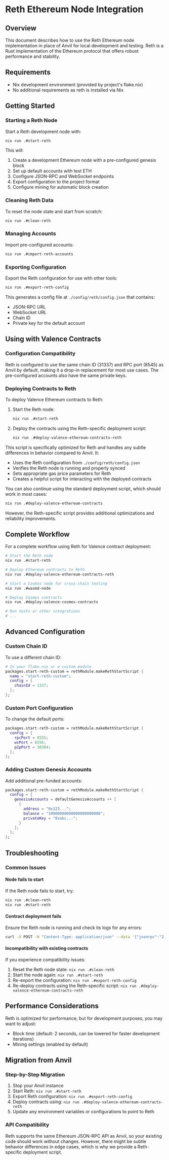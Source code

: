 # Reth Ethereum Node Integration

## Overview

This document describes how to use the Reth Ethereum node implementation in place of Anvil for local development and testing. Reth is a Rust implementation of the Ethereum protocol that offers robust performance and stability.

## Requirements

- Nix development environment (provided by project's flake.nix)
- No additional requirements as reth is installed via Nix

## Getting Started

### Starting a Reth Node

Start a Reth development node with:

```bash
nix run .#start-reth
```

This will:
1. Create a development Ethereum node with a pre-configured genesis block
2. Set up default accounts with test ETH
3. Configure JSON-RPC and WebSocket endpoints
4. Export configuration to the project format
5. Configure mining for automatic block creation

### Cleaning Reth Data

To reset the node state and start from scratch:

```bash
nix run .#clean-reth
```

### Managing Accounts

Import pre-configured accounts:

```bash
nix run .#import-reth-accounts
```

### Exporting Configuration

Export the Reth configuration for use with other tools:

```bash
nix run .#export-reth-config
```

This generates a config file at `./config/reth/config.json` that contains:
- JSON-RPC URL
- WebSocket URL
- Chain ID
- Private key for the default account

## Using with Valence Contracts

### Configuration Compatibility

Reth is configured to use the same chain ID (31337) and RPC port (8545) as Anvil by default, making it a drop-in replacement for most use cases. The pre-configured accounts also have the same private keys.

### Deploying Contracts to Reth

To deploy Valence Ethereum contracts to Reth:

1. Start the Reth node:
   ```bash
   nix run .#start-reth
   ```

2. Deploy the contracts using the Reth-specific deployment script:
   ```bash
   nix run .#deploy-valence-ethereum-contracts-reth
   ```

This script is specifically optimized for Reth and handles any subtle differences in behavior compared to Anvil. It:

- Uses the Reth configuration from `./config/reth/config.json`
- Verifies the Reth node is running and properly synced
- Sets appropriate gas price parameters for Reth
- Creates a helpful script for interacting with the deployed contracts

You can also continue using the standard deployment script, which should work in most cases:

```bash
nix run .#deploy-valence-ethereum-contracts
```

However, the Reth-specific script provides additional optimizations and reliability improvements.

## Complete Workflow

For a complete workflow using Reth for Valence contract deployment:

```bash
# Start the Reth node
nix run .#start-reth

# Deploy Ethereum contracts to Reth
nix run .#deploy-valence-ethereum-contracts-reth

# Start a Cosmos node for cross-chain testing
nix run .#wasmd-node

# Deploy Cosmos contracts
nix run .#deploy-valence-cosmos-contracts

# Run tests or other integrations
# ...
```

## Advanced Configuration

### Custom Chain ID

To use a different chain ID:

```nix
# In your flake.nix or a custom module
packages.start-reth-custom = rethModule.makeRethStartScript { 
  name = "start-reth-custom";
  config = { 
    chainId = 1337; 
  }; 
};
```

### Custom Port Configuration

To change the default ports:

```nix
packages.start-reth-custom = rethModule.makeRethStartScript { 
  config = { 
    rpcPort = 8555;
    wsPort = 8556; 
    p2pPort = 30304;
  }; 
};
```

### Adding Custom Genesis Accounts

Add additional pre-funded accounts:

```nix
packages.start-reth-custom = rethModule.makeRethStartScript { 
  config = { 
    genesisAccounts = defaultGenesisAccounts ++ [
      {
        address = "0x123...";
        balance = "10000000000000000000000";
        privateKey = "0xabc...";
      }
    ];
  }; 
};
```

## Troubleshooting

### Common Issues

#### Node fails to start

If the Reth node fails to start, try:

```bash
nix run .#clean-reth
nix run .#start-reth
```

#### Contract deployment fails

Ensure the Reth node is running and check its logs for any errors:

```bash
curl -X POST -H "Content-Type: application/json" --data '{"jsonrpc":"2.0","method":"eth_blockNumber","params":[],"id":1}' http://localhost:8545
```

#### Incompatibility with existing contracts

If you experience compatibility issues:

1. Reset the Reth node state: `nix run .#clean-reth`
2. Start the node again: `nix run .#start-reth`
3. Re-export the configuration: `nix run .#export-reth-config`
4. Re-deploy contracts using the Reth-specific script: `nix run .#deploy-valence-ethereum-contracts-reth`

## Performance Considerations

Reth is optimized for performance, but for development purposes, you may want to adjust:

- Block time (default: 2 seconds, can be lowered for faster development iterations)
- Mining settings (enabled by default)

## Migration from Anvil

### Step-by-Step Migration

1. Stop your Anvil instance
2. Start Reth: `nix run .#start-reth`
3. Export Reth configuration: `nix run .#export-reth-config`
4. Deploy contracts using: `nix run .#deploy-valence-ethereum-contracts-reth`
5. Update any environment variables or configurations to point to Reth

### API Compatibility

Reth supports the same Ethereum JSON-RPC API as Anvil, so your existing code should work without changes. However, there might be subtle behavior differences in edge cases, which is why we provide a Reth-specific deployment script. 